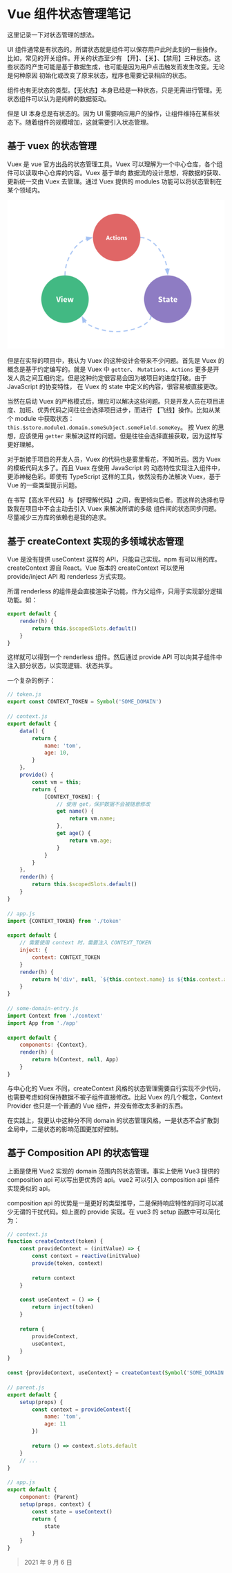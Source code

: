 # Vue 组件状态管理笔记

这里记录一下对状态管理的想法。

UI 组件通常是有状态的。所谓状态就是组件可以保存用户此时此刻的一些操作。比如，常见的开关组件。开关的状态至少有
【开】、【关】、【禁用】三种状态。这些状态的产生可能是基于数据生成，也可能是因为用户点击触发而发生改变。无论是何种原因
初始化或改变了原来状态，程序也需要记录相应的状态。

组件也有无状态的类型。【无状态】本身已经是一种状态，只是无需进行管理。无状态组件可以认为是纯粹的数据驱动。

但是 UI 本身总是有状态的。因为 UI 需要响应用户的操作，让组件维持在某些状态下。随着组件的规模增加，这就需要引入状态管理。

## 基于 vuex 的状态管理

Vuex 是 vue 官方出品的状态管理工具。Vuex 可以理解为一个中心仓库，各个组件可以读取中心仓库的内容。Vuex 基于单向
数据流的设计思想，将数据的获取、更新统一交由 Vuex 去管理。通过 Vuex 提供的 modules 功能可以将状态管制在某个领域内。

![Vuex 核心概念](images/vuex-core-concepts.png)

但是在实际的项目中，我认为 Vuex 的这种设计会带来不少问题。首先是 Vuex 的概念是基于约定编写的。就是 Vuex 中 `getter`、
`Mutations`、`Actions` 更多是开发人员之间互相约定。但是这种约定很容易会因为被项目的进度打破。由于 JavaScript 的协变特性，
在 Vuex 的 state 中定义的内容，很容易被直接更改。

当然在启动 Vuex 的严格模式后，理应可以解决这些问题。只是开发人员在项目进度、加班、优秀代码之间往往会选择项目进步，而进行
【飞线】操作。比如从某个 module 中获取状态：`this.$store.module1.domain.someSubject.someField.someKey`。
按 Vuex 的思想，应该使用 `getter` 来解决这样的问题。但是往往会选择直接获取，因为这样写更好理解。

对于新接手项目的开发人员，Vuex 的代码也是雾里看花，不知所云。因为 Vuex 的模板代码太多了。而且 Vuex 在使用 JavaScript 的
动态特性实现注入组件中，更添神秘色彩。即使有 TypeScript 这样的工具，依然没有办法解决 Vuex，基于 Vue 的一些类型提示问题。
 
在书写【高水平代码】与【好理解代码】之间，我更倾向后者。而这样的选择也导致我在项目中不会主动去引入 Vuex 来解决所谓的多级
组件间的状态同步问题。尽量减少三方库的依赖也是我的追求。

## 基于 createContext 实现的多领域状态管理

Vue 是没有提供 useContext 这样的 API，只能自己实现。npm 有可以用的库。createContext 源自 React。Vue 版本的 createContext 可以使用　provide/inject API 和 renderless 方式实现。

所谓 renderless 的组件是会直接渲染子功能，作为父组件，只用于实现部分逻辑功能。如：

```js
export default {
    render(h) {
        return this.$scopedSlots.default()
    }
}
```

这样就可以得到一个 renderless 组件。然后通过 provide API 可以向其子组件中注入部分状态，以实现逻辑、状态共享。

一个复杂的例子：

```js
// token.js
export const CONTEXT_TOKEN = Symbol('SOME_DOMAIN')

// context.js
export default {
    data() {
        return {
            name: 'tom',
            age: 10,
        }
    }，
    provide() {
        const vm = this;
        return {
            [CONTEXT_TOKEN]: {
                // 使用 get，保护数据不会被随意修改
                get name() {
                    return vm.name;
                },
                get age() {
                    return vm.age;
                }
            }
        }
    },
    render(h) {
        return this.$scopedSlots.default()
    }
}

// app.js
import {CONTEXT_TOKEN} from './token'

export default {
    // 需要使用 context 时，需要注入 CONTEXT_TOKEN
    inject: {
        context: CONTEXT_TOKEN
    }
    render(h) {
        return h('div', null, `${this.context.name} is ${this.context.age} year(s) old`)
    }
}

// some-domain-entry.js
import Context from './context'
import App from './app'

export default {
    components: {Context},
    render(h) {
        return h(Context, null, App)
    }
}

```

与中心化的 Vuex 不同，createContext 风格的状态管理需要自行实现不少代码，也需要考虑如何保持数据不被子组件直接修改。比起
Vuex 的几个概念，Context Provider 也只是一个普通的 Vue 组件，并没有修改太多新的东西。

在实践上，我更认中这种分不同 domain 的状态管理风格。一是状态不会扩散到全局中，二是状态的影响范围更加好控制。


## 基于 Composition API 的状态管理

上面是使用 Vue2 实现的 domain 范围内的状态管理。事实上使用 Vue3 提供的 composition api 可以写出更优秀的 api。vue2 可以引入 composition api 插件实现类似的 api。

composition api 的优势是一是更好的类型推导，二是保持响应特性的同时可以减少无谓的干扰代码。如上面的 provide 实现。在 vue3 的 setup 函数中可以简化为：

```js
// context.js
function createContext(token) {
    const provideContext = (initValue) => {
        const context = reactive(initValue)
        provide(token, context)

        return context
    } 

    const useContext = () => {
        return inject(token)
    }

    return {
        provideContext,
        useContext,
    }
}

const {provideContext, useContext} = createContext(Symbol('SOME_DOMAIN'))

// parent.js
export default {
    setup(props) {
        const context = provideContext({
            name: 'tom',
            age: 11
        })

        return () => context.slots.default
    }
    // ...
}

// app.js
export default {
    component: {Parent}
    setup(props, context) {
        const state = useContext()
        return {
            state
        }
    }
}
```

> 2021 年 9 月 6 日
